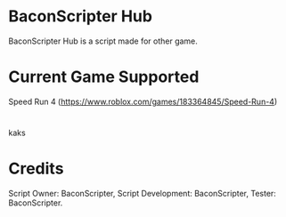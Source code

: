 # BaconScripter Hub

BaconScripter Hub is a script made for other game.

# Current Game Supported 
Speed Run 4 (https://www.roblox.com/games/183364845/Speed-Run-4)
# 
kaks

# Credits
Script Owner: BaconScripter,
Script Development: BaconScripter,
Tester: BaconScripter.
